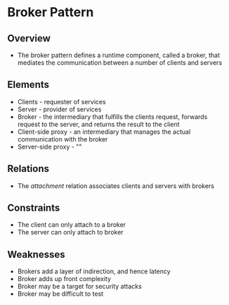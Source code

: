 # Broker Pattern

## Overview

* The broker pattern defines a runtime component, called a broker, that mediates the communication between a number of clients and servers

## Elements

* Clients - requester of services
* Server - provider of services
* Broker - the intermediary that fulfills the clients request, forwards request to the server, and returns the result to the client
* Client-side proxy - an intermediary that manages the actual communication with the broker
* Server-side proxy - ""

## Relations

* The *attachment* relation associates clients and servers with brokers

## Constraints

* The client can only attach to a broker
* The server can only attach to broker

## Weaknesses

* Brokers add a layer of indirection, and hence latency
* Broker adds up front complexity
* Broker may be a target for security attacks
* Broker may be difficult to test
